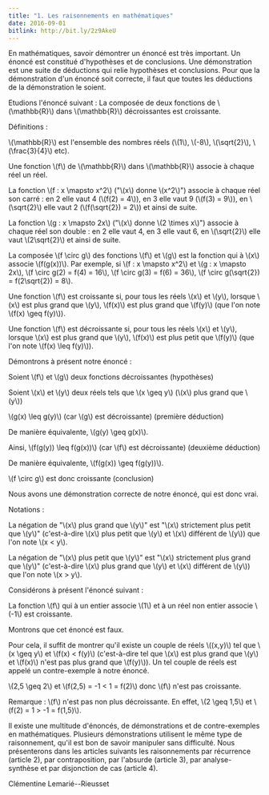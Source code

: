 ```yaml
---
title: "1. Les raisonnements en mathématiques"
date: 2016-09-01
bitlink: http://bit.ly/2z9AkeU
---
```


En mathématiques, savoir démontrer un énoncé est très important. Un énoncé est constitué d'hypothèses et de conclusions. Une démonstration est une suite de déductions qui relie hypothèses et conclusions. Pour que la démonstration d'un énoncé soit correcte, il faut que toutes les déductions de la démonstration le soient.

Etudions l'énoncé suivant : La composée de deux fonctions de \\(\mathbb{R}\\) dans \\(\mathbb{R}\\) décroissantes est croissante.

Définitions :

\\(\mathbb{R}\\) est l'ensemble des nombres réels (\\(1\\), \\(-8\\), \\(\sqrt{2}\\), \\(\frac{3}{4}\\) etc).
 
Une fonction \\(f\\) de \\(\mathbb{R}\\) dans \\(\mathbb{R}\\) associe à chaque réel un réel.

La fonction \\(f : x \mapsto x^2\\) ("\\(x\\) donne \\(x^2\\)") associe à chaque réel son carré : en 2 elle vaut 4 (\\(f(2) = 4\\)), en 3 elle vaut 9 (\\(f(3) = 9\\)), en \\(\sqrt{2}\\) elle vaut 2 (\\(f(\sqrt{2}) = 2\\)) et ainsi de suite.

La fonction \\(g : x \mapsto 2x\\) ("\\(x\\) donne \\(2 \times x\\)") associe à chaque réel son double : en 2 elle vaut 4, en 3 elle vaut 6, en \\(\sqrt{2}\\) elle vaut \\(2\sqrt{2}\\) et ainsi de suite.

La composée \\(f \circ g\\) des fonctions \\(f\\) et \\(g\\) est la fonction qui à \\(x\\) associe \\(f(g(x))\\).
Par exemple, si \\(f : x \mapsto x^2\\) et \\(g : x \mapsto 2x\\), \\(f \circ g(2) = f(4) = 16\\), \\(f \circ g(3) = f(6) = 36\\), \\(f \circ g(\sqrt{2}) = f(2\sqrt{2}) = 8\\).

Une fonction \\(f\\) est croissante si, pour tous les réels \\(x\\) et \\(y\\), lorsque \\(x\\) est plus grand que \\(y\\), \\(f(x)\\) est plus grand que \\(f(y)\\) (que l'on note \\(f(x) \geq f(y)\\)).

Une fonction \\(f\\) est décroissante si, pour tous les réels \\(x\\) et \\(y\\), lorsque \\(x\\) est plus grand que \\(y\\), \\(f(x)\\) est plus petit que \\(f(y)\\) (que l'on note \\(f(x) \leq f(y)\\)).

Démontrons à présent notre énoncé :

Soient \\(f\\) et \\(g\\) deux fonctions décroissantes (hypothèses) 

Soient \\(x\\) et \\(y\\) deux réels tels que \\(x \geq y\\) (\\(x\\) plus grand que \\(y\\))

\\(g(x) \leq g(y)\\) (car \\(g\\) est décroissante) (première déduction)

De manière équivalente, \\(g(y) \geq g(x)\\).

Ainsi, \\(f(g(y)) \leq f(g(x))\\) (car \\(f\\) est décroissante) (deuxième déduction)

De manière équivalente, \\(f(g(x)) \geq f(g(y))\\).

\\(f \circ g\\) est donc croissante (conclusion)

Nous avons une démonstration correcte de notre énoncé, qui est donc vrai.

Notations :

La négation de "\\(x\\) plus grand que \\(y\\)" est "\\(x\\) strictement plus petit que \\(y\\)" (c'est-à-dire \\(x\\) plus petit que \\(y\\) et \\(x\\) différent de \\(y\\)) que l'on note \\(x < y\\).

La négation de "\\(x\\) plus petit que \\(y\\)" est "\\(x\\) strictement plus grand que \\(y\\)" (c'est-à-dire \\(x\\) plus grand que \\(y\\) et \\(x\\) différent de \\(y\\)) que l'on note \\(x > y\\).

Considérons à présent l'énoncé suivant : 

La fonction \\(f\\) qui à un entier associe \\(1\\) et à un réel non entier associe \\(-1\\) est croissante.

Montrons que cet énoncé est faux. 

Pour cela, il suffit de montrer qu'il existe un couple de réels \\((x,y)\\) tel que \\(x \geq y\\) et \\(f(x) < f(y)\\) (c'est-à-dire tel que \\(x\\) est plus grand que \\(y\\) et \\(f(x)\\) n'est pas plus grand que \\(f(y)\\)). Un tel couple de réels est appelé un contre-exemple à notre énoncé.

\\(2,5 \geq 2\\) et \\(f(2,5) = -1 < 1 = f(2)\\) donc \\(f\\) n'est pas croissante.

Remarque : \\(f\\) n'est pas non plus décroissante. En effet, \\(2 \geq 1,5\\) et \\(f(2) = 1 > -1 = f(1,5)\\).

Il existe une multitude d'énoncés, de démonstrations et de contre-exemples en mathématiques. Plusieurs démonstrations utilisent le même type de raisonnement, qu'il est bon de savoir manipuler sans difficulté. Nous présenterons dans les articles suivants les raisonnements par récurrence (article 2), par contraposition, par l'absurde (article 3), par analyse-synthèse et par disjonction de cas (article 4).

Clémentine Lemarié--Rieusset
